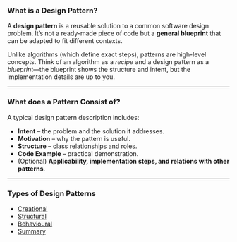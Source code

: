 ### What is a Design Pattern?

A **design pattern** is a reusable solution to a common software design problem. It’s not a ready-made piece of code but a **general blueprint** that can be adapted to fit different contexts.

Unlike algorithms (which define exact steps), patterns are high-level concepts. Think of an algorithm as a *recipe* and a design pattern as a *blueprint*—the blueprint shows the structure and intent, but the implementation details are up to you.

---

### What does a Pattern Consist of?

A typical design pattern description includes:

* **Intent** – the problem and the solution it addresses.
* **Motivation** – why the pattern is useful.
* **Structure** – class relationships and roles.
* **Code Example** – practical demonstration.
* (Optional) **Applicability, implementation steps, and relations with other patterns**.

---

### Types of Design Patterns

- [Creational](./creational/Creational.md)
- [Structural](./structural/Structural.md)
- [Behavioural](./behavioural/behavioural.md)
- [Summary](./Summary.md)
